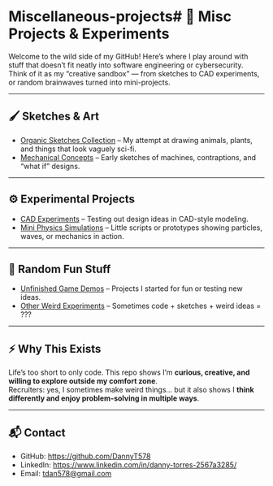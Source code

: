 # Miscellaneous-projects# 🎨 Misc Projects & Experiments

Welcome to the wild side of my GitHub! Here’s where I play around with stuff that doesn’t fit neatly into software engineering or cybersecurity.  
Think of it as my “creative sandbox” — from sketches to CAD experiments, or random brainwaves turned into mini-projects.

---

## 🖌️ Sketches & Art
- [Organic Sketches Collection](link-to-folder-or-repo) – My attempt at drawing animals, plants, and things that look vaguely sci-fi.  
- [Mechanical Concepts](link-to-folder-or-repo) – Early sketches of machines, contraptions, and “what if” designs.

---

## ⚙️ Experimental Projects
- [CAD Experiments](link-to-folder-or-repo) – Testing out design ideas in CAD-style modeling.  
- [Mini Physics Simulations](https://github.com/DannyT578/UnityEngine2DFluidSimulation) – Little scripts or prototypes showing particles, waves, or mechanics in action.  

---

## 🎲 Random Fun Stuff
- [Unfinished Game Demos](link-to-folder-or-repo) – Projects I started for fun or testing new ideas.  
- [Other Weird Experiments](link-to-folder-or-repo) – Sometimes code + sketches + weird ideas = ???  

---

## ⚡ Why This Exists
Life’s too short to only code. This repo shows I’m **curious, creative, and willing to explore outside my comfort zone**.  
Recruiters: yes, I sometimes make weird things… but it also shows I **think differently and enjoy problem-solving in multiple ways**.

---

## 📬 Contact
- GitHub: https://github.com/DannyT578  
- LinkedIn: https://www.linkedin.com/in/danny-torres-2567a3285/  
- Email: tdan578@gmail.com
